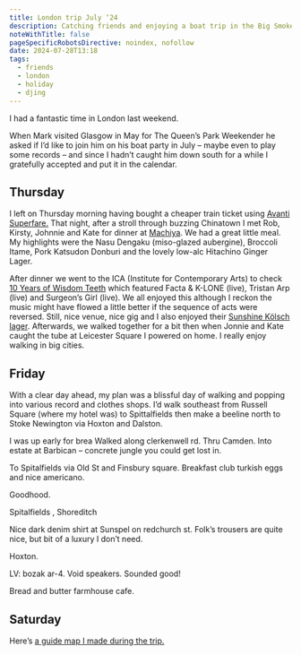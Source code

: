 ```yaml
---
title: London trip July ‘24
description: Catching friends and enjoying a boat trip in the Big Smoke
noteWithTitle: false
pageSpecificRobotsDirective: noindex, nofollow
date: 2024-07-28T13:18
tags:
  - friends
  - london
  - holiday
  - djing
---
```

I had a fantastic time in London last weekend.

When Mark visited Glasgow in May for The Queen’s Park Weekender he asked if I’d like to join him on his boat party in July – maybe even to play some records – and since I hadn’t caught him down south for a while I gratefully accepted and put it in the calendar.

## Thursday

I left on Thursday morning having bought a cheaper train ticket using [Avanti Superfare.](https://www.avantisuperfare.co.uk/) That night, after a stroll through buzzing Chinatown I met Rob, Kirsty, Johnnie and Kate for dinner at [Machiya](https://www.machi-ya.co.uk/). We had a great little meal. My highlights were the Nasu Dengaku (miso-glazed aubergine), Broccoli Itame, Pork Katsudon Donburi and the lovely low-alc Hitachino Ginger Lager.

After dinner we went to the ICA (Institute for Contemporary Arts) to check [10 Years of Wisdom Teeth](https://www.ica.art/live/wisdom-teeth) which featured Facta & K-LONE (live), Tristan Arp (live) and Surgeon’s Girl (live). We all enjoyed this although I reckon the music might have flowed a little better if the sequence of acts were reversed. Still, nice venue, nice gig and I also enjoyed their [Sunshine Kölsch lager](https://thegoodnessbrew.co/products/sunshine-kolsch-lager-4-7). Afterwards, we walked together for a bit then when Jonnie and Kate caught the tube at Leicester Square I powered on home. I really enjoy walking in big cities.

## Friday

With a clear day ahead, my plan was a blissful day of walking and popping into various record and clothes shops. I’d walk southeast from Russell Square (where my hotel was) to Spittalfields then make a beeline north to Stoke Newington via Hoxton and Dalston. 

I was up early for brea Walked along clerkenwell rd. Thru Camden. Into estate at Barbican – concrete jungle you could get lost in. 

To Spitalfields via Old St and Finsbury square. Breakfast club turkish eggs and nice americano. 

Goodhood. 

Spitalfields , Shoreditch 

Nice dark denim shirt at Sunspel on redchurch st. Folk’s trousers are quite nice, but bit of a luxury I don’t need. 

Hoxton. 

LV: bozak ar-4. Void speakers. Sounded good!

Bread and butter farmhouse cafe. 



## Saturday

Here’s [a guide map I made during the trip.](https://guides.apple.com/?ug=Cg5Mb25kb24gSnVseSAyNBIOCK5NENbNnJqj77Os%2FwESDgiuTRDD7YDplvqYvJ8BEg0Irk0QsPDN9478s8MJEg0Irk0QsYmW3N2b%2FLkGEg4Irk0Q18C1gI25juHPARIOCK5NEPLAsdHgnamIxQESDgiuTRC254zL1NWn3MMBEg4Irk0QlfeckbHhnbLRARIOCK5NEI2W0Nn8wfvZ6QESDQiuTRC%2FquOR0r7R5w0SDQiuTRDnyNuprJuv3UUSDAiuTRDtnMHqzcPgfBIOCK5NEK3qouDQjMCP6QESDQiuTRCZraSB3Kyt5VoSDQiuTRDqg%2FTV2N2X1D4SDQiuTRDNvdmdjLzM2XISDQiuTRD%2Buq7HiZisgxwSDgiuTRDwj5nb6dLsm5oBEg4Irk0QgfWW79mS%2BOH2AQ%3D%3D)
